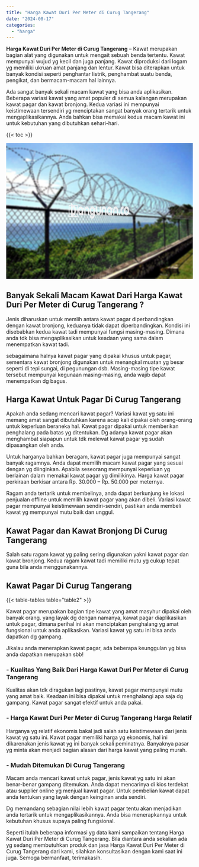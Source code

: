 ```yaml
---
title: "Harga Kawat Duri Per Meter di Curug Tangerang"
date: "2024-08-17"
categories: 
  - "harga"
---
```


**Harga Kawat Duri Per Meter di Curug Tangerang** – Kawat merupakan bagian alat yang digunakan untuk mengait sebuah benda tertentu. Kawat mempunyai wujud yg kecil dan juga panjang. Kawat diproduksi dari logam yg memiliki ukruan amat panjang dan lentur. Kawat bisa diterapkan untuk banyak kondisi seperti penghantar listrik, penghambat suatu benda, pengikat, dan bermacam-macam hal lainnya.

Ada sangat banyak sekali macam kawat yang bisa anda aplikasikan. Beberapa variasi kawat yang amat populer di semua kalangan merupakan kawat pagar dan kawat bronjong. Kedua variasi ini mempunyai keistimewaan tersendiri yg menciptakan sangat banyak orang tertarik untuk mengaplikasikannya. Anda bahkan bisa memakai kedua macam kawat ini untuk kebutuhan yang dibutuhkan sehari-hari.

{{< toc >}}

![Harga Kawat Duri Per Meter di Curug Tangerang](/images/jual-kawat-murah46.png)

## Banyak Sekali Macam Kawat Dari Harga Kawat Duri Per Meter di Curug Tangerang ?

Jenis diharuskan untuk memlih antara kawat pagar diperbandingkan dengan kawat bronjong, keduanya tidak dapat diperbandingkan. Kondisi ini disebabkan kedua kawat tadi mempunyai fungsi masing-masing. Dimana anda tdk bisa mengaplikasikan untuk keadaan yang sama dalam menempatkan kawat tadi.

sebagaimana halnya kawat pagar yang dipakai khusus untuk pagar, sementara kawat bronjong digunakan untuk menangkal muatan yg besar seperti di tepi sungai, di pegunungan dsb. Masing-masing tipe kawat tersebut mempunyai kegunaan masing-masing, anda wajib dapat menempatkan dg bagus.

## Harga Kawat Untuk Pagar Di Curug Tangerang

Apakah anda sedang mencari kawat pagar? Variasi kawat yg satu ini memang amat sangat dibutuhkan karena acap kali dipakai oleh orang-orang untuk keperluan beraneka hal. Kawat pagar dipakai untuk memberikan penghalang pada batas yg ditentukan. Dg adanya kawat pagar akan menghambat siapapun untuk tdk melewat kawat pagar yg sudah dipasangkan oleh anda.

Untuk harganya bahkan beragam, kawat pagar juga mempunyai sangat banyak ragamnya. Anda dapat memilih macam kawat pagar yang sesuai dengan yg diinginkan. Apabila seseorang mempunyai keperluan yg berlainan dalam memakai kawat pagar yg dimilikinya. Harga kawat pagar perkiraan berkisar antara Rp. 30.000 – Rp. 50.000 per meternya.

Ragam anda tertarik untuk membelinya, anda dapat berkunjung ke lokasi penjualan offline untuk memilih kawat pagar yang akan dibeli. Variasi kawat pagar mempunyai keistimewaan sendiri-sendiri, pastikan anda membeli kawat yg mempunyai mutu baik dan unggul.

## Kawat Pagar dan Kawat Bronjong Di Curug Tangerang

Salah satu ragam kawat yg paling sering digunakan yakni kawat pagar dan kawat bronjong. Kedua ragam kawat tadi memiliki mutu yg cukup tepat guna bila anda menggunakannya.

## Kawat Pagar Di Curug Tangerang

{{< table-tables table="table2" >}}

Kawat pagar merupakan bagian tipe kawat yang amat masyhur dipakai oleh banyak orang. yang layak dg dengan namanya, kawat pagar diaplikasikan untuk pagar, dimana perihal ini akan menciptakan penghalang yg amat fungsional untuk anda aplikasikan. Variasi kawat yg satu ini bisa anda dapatkan dg gampang.

Jikalau anda menerapkan kawat pagar, ada beberapa keunggulan yg bisa anda dapatkan merupakan sbb!

### \- Kualitas Yang Baik Dari Harga Kawat Duri Per Meter di Curug Tangerang

Kualitas akan tdk diragukan lagi pastinya, kawat pagar mempunyai mutu yang amat baik. Keadaan ini bisa dipakai untuk menghalangi apa saja dg gampang. Kawat pagar sangat efektif untuk anda pakai.

### \- Harga Kawat Duri Per Meter di Curug Tangerang Harga Relatif

Harganya yg relatif ekonomis bakal jadi salah satu keistimewaan dari jenis kawat yg satu ini. Kawat pagar memiliki harga yg ekonomis, hal ini dikarenakan jenis kawat yg ini banyak sekali peminatnya. Banyaknya pasar yg minta akan menjadi bagian alasan dari harga kawat yang paling murah.

### \- Mudah Ditemukan Di Curug Tangerang

Macam anda mencari kawat untuk pagar, jenis kawat yg satu ini akan benar-benar gampang ditemukan. Anda dapat mencarinya di kios terdekat atau supplier online yg menjual kawat pagar. Untuk pembelian kawat dapat anda tentukan yang layak dengan keinginan anda sendiri.

Dg memandang sebagian nilai lebih kawat pagar tentu akan menjadikan anda tertarik untuk mengaplikasikannya. Anda bisa menerapkannya untuk kebutuhan khusus supaya paling fungsional.

Seperti itulah beberapa informasi yg data kami sampaikan tentang Harga Kawat Duri Per Meter di Curug Tangerang. Bila diantara anda sekalian ada yg sedang membutuhkan produk dan jasa Harga Kawat Duri Per Meter di Curug Tangerang dari kami, silahkan konsultasikan dengan kami saat ini juga. Semoga bermanfaat, terimakasih.
